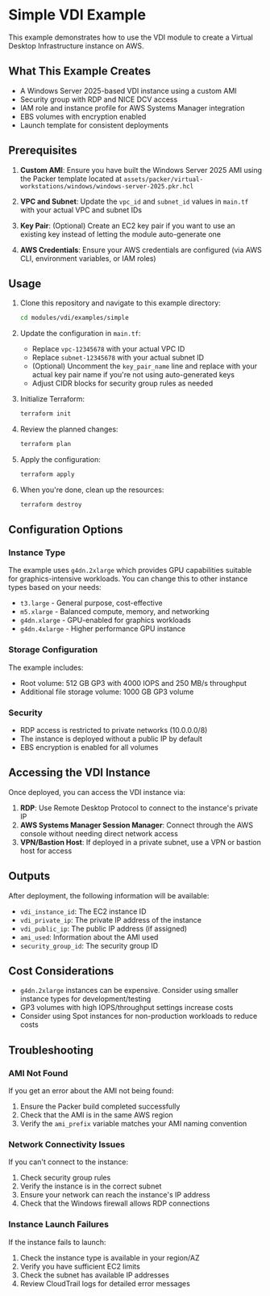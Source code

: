 # Simple VDI Example

This example demonstrates how to use the VDI module to create a Virtual Desktop Infrastructure instance on AWS.

## What This Example Creates

- A Windows Server 2025-based VDI instance using a custom AMI
- Security group with RDP and NICE DCV access
- IAM role and instance profile for AWS Systems Manager integration
- EBS volumes with encryption enabled
- Launch template for consistent deployments

## Prerequisites

1. **Custom AMI**: Ensure you have built the Windows Server 2025 AMI using the Packer template located at `assets/packer/virtual-workstations/windows/windows-server-2025.pkr.hcl`

2. **VPC and Subnet**: Update the `vpc_id` and `subnet_id` values in `main.tf` with your actual VPC and subnet IDs

3. **Key Pair**: (Optional) Create an EC2 key pair if you want to use an existing key instead of letting the module auto-generate one

4. **AWS Credentials**: Ensure your AWS credentials are configured (via AWS CLI, environment variables, or IAM roles)

## Usage

1. Clone this repository and navigate to this example directory:
   ```bash
   cd modules/vdi/examples/simple
   ```

2. Update the configuration in `main.tf`:
   - Replace `vpc-12345678` with your actual VPC ID
   - Replace `subnet-12345678` with your actual subnet ID
   - (Optional) Uncomment the `key_pair_name` line and replace with your actual key pair name if you're not using auto-generated keys
   - Adjust CIDR blocks for security group rules as needed

3. Initialize Terraform:
   ```bash
   terraform init
   ```

4. Review the planned changes:
   ```bash
   terraform plan
   ```

5. Apply the configuration:
   ```bash
   terraform apply
   ```

6. When you're done, clean up the resources:
   ```bash
   terraform destroy
   ```

## Configuration Options

### Instance Type
The example uses `g4dn.2xlarge` which provides GPU capabilities suitable for graphics-intensive workloads. You can change this to other instance types based on your needs:
- `t3.large` - General purpose, cost-effective
- `m5.xlarge` - Balanced compute, memory, and networking
- `g4dn.xlarge` - GPU-enabled for graphics workloads
- `g4dn.4xlarge` - Higher performance GPU instance

### Storage Configuration
The example includes:
- Root volume: 512 GB GP3 with 4000 IOPS and 250 MB/s throughput
- Additional file storage volume: 1000 GB GP3 volume

### Security
- RDP access is restricted to private networks (10.0.0.0/8)
- The instance is deployed without a public IP by default
- EBS encryption is enabled for all volumes

## Accessing the VDI Instance

Once deployed, you can access the VDI instance via:

1. **RDP**: Use Remote Desktop Protocol to connect to the instance's private IP
2. **AWS Systems Manager Session Manager**: Connect through the AWS console without needing direct network access
3. **VPN/Bastion Host**: If deployed in a private subnet, use a VPN or bastion host for access

## Outputs

After deployment, the following information will be available:

- `vdi_instance_id`: The EC2 instance ID
- `vdi_private_ip`: The private IP address of the instance
- `vdi_public_ip`: The public IP address (if assigned)
- `ami_used`: Information about the AMI used
- `security_group_id`: The security group ID

## Cost Considerations

- `g4dn.2xlarge` instances can be expensive. Consider using smaller instance types for development/testing
- GP3 volumes with high IOPS/throughput settings increase costs
- Consider using Spot instances for non-production workloads to reduce costs

## Troubleshooting

### AMI Not Found
If you get an error about the AMI not being found:
1. Ensure the Packer build completed successfully
2. Check that the AMI is in the same AWS region
3. Verify the `ami_prefix` variable matches your AMI naming convention

### Network Connectivity Issues
If you can't connect to the instance:
1. Check security group rules
2. Verify the instance is in the correct subnet
3. Ensure your network can reach the instance's IP address
4. Check that the Windows firewall allows RDP connections

### Instance Launch Failures
If the instance fails to launch:
1. Check the instance type is available in your region/AZ
2. Verify you have sufficient EC2 limits
3. Check the subnet has available IP addresses
4. Review CloudTrail logs for detailed error messages
